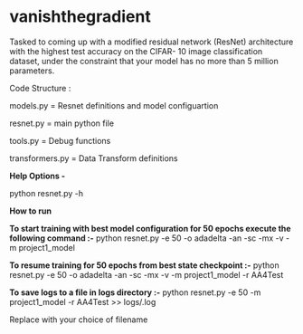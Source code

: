 # vanishthegradient
Tasked to coming up with a modified residual network (ResNet) architecture with the highest test accuracy on the CIFAR- 10 image classification dataset, under the constraint that your model has no more than 5 million parameters.



Code Structure : 


models.py	 = Resnet definitions and model configuartion 

resnet.py	= main python file

tools.py	= Debug functions

transformers.py	= Data Transform definitions



**Help Options -**

python resnet.py -h



**How to run**

**To start training with best model configuration for 50 epochs execute the following command  :-**
python resnet.py -e 50 -o adadelta -an -sc -mx -v -m project1_model



**To resume training for 50 epochs from best state checkpoint :-**
python resnet.py -e 50 -o adadelta -an -sc -mx -v -m project1_model -r AA4Test


**To save logs to a file in logs directory  :-**
python resnet.py -e 50 -m project1_model -r AA4Test >> logs/<filename>.log

Replace <filename> with your choice of filename 

